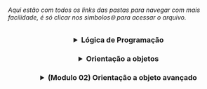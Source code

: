 <h6 align="left"> Aqui estão com todos os links das pastas para navegar com mais facilidade, é só clicar nos simbolos🌐 para acessar o arquivo. </h4>

<h3 align="center">
<details>
<summary> Lógica de Programação </summary> <br>
<h5 align=left>
<a href="https://github.com/gladsonsimoes/ExerciciosDeExemplo_Java/tree/main/logica_de_programacao/variaveis_e_constantes/"> 🌐 </a> 01. Variaveis e constantes <br> <br>
    <a href="/">  🌐 </a>  02. Operadores <br><br>
    <a href="/">  🌐 </a>  03. Estrutura De Decisao <br><br>
    <a href="/">  🌐 </a>  04. Iteracao <br><br>
    <a href="/">  🌐 </a>  05. Vetores <br><br>
    <a href="/">  🌐 </a>  06. Metodos <br><br>
    <a href="/">  🌐 </a>  07. programacao orientada a objetos <br><br>
    <a href="/">  🌐 </a>  08. leitura e escrita de dados em arquivos <br><br>
    <a href="/">  🌐 </a>  09. Algoritmos avançado<br><br>
</details>
    
<h3 align="center">
<details>
<summary> Orientação a objetos </summary>
 <h4 align=left>
   <details>
    <summary> Parte 1 </summary> <br>    
       <h5>
        <a href="/">  🌐 </a> 01 Criando atributos de objetos <br><br>
         <a href="/"> 🌐 </a> 02 - Composição Objetos <br><br>
         <a href="/"> 🌐 </a> 03 - Valores Padrão <br><br>
         <a href="/"> 🌐 </a> 04 - array <br><br>
        </h5>
      </h4>
    
 <h4 align="left">
   <details>
     <summary> Parte 2 </summary> <br>
     <h5>
     <a href="/"> 🌐 </a> 05 - o objeto This <br><br>
     <a href="/"> 🌐 </a> 06 - Teste Construtor(Construtores) <br><br>
     <a href="/"> 🌐 </a> 07 - Encapsulamento <br><br>
     <a href="/"> 🌐 </a> 08 - modificador_de_acesso_default <br><br>
     <a href="/"> 🌐 </a> 09 - modificadores_static_e_final <br><br>
     <a href="/"> 🌐 </a> 10 - desafio_objeto_this_e_construtores <br><br>
     <a href="/"> 🌐 </a> 11 - desafio_static_e_final (5_11)<br><br>
     <a href="/"> 🌐 </a> 12 - enumeracoes (5_12) <br><br>
     <a href="/"> 🌐 </a> 13 - desafio_pacotes_e_enumeracoes (5_13) <br><br>
     <a href="/"> 🌐 </a> 14 - heranca_e_modificador_protected (5_14) <br><br>
     <a href="/"> 🌐 </a> 15 - sobreposicao (5_16) <br><br>
     <a href="/"> 🌐 </a> 16 - desafio heranca e sobreposicao (5_17) <br><br>
     <a href="/"> 🌐 </a> 17 - sobrecarga (5_18)<br><br>
     <a href="/"> 🌐 </a> 18 - exercicio_sobrecarga (5_19)<br><br>
     <a href="/"> 🌐 </a> 19 - polimorfismo - cast de objeto (5_20)<br><br>
     <a href="/"> 🌐 </a> 20 - Classes Abstratas (5_21)<br><br>
     <a href="/"> 🌐 </a> 21 - desafio_polimorfismo_e_classes_abstrata (5_22)<br><br>
     <a href="/"> 🌐 </a> 22 - interfaces (5_23)<br><br>
     <a href="/"> 🌐 </a> 23 - exercicio_interface_e_polimorfismo (5_24) <br><br> 
   </h5>
  </h4>
    
<h4 align="left">
 <details>
  <summary> Tópicos avançados </summary> <br>
    <a href="/"> 🌐 </a> 24 - classe java lang math (6_2) <br><br> 
    <a href="/"> 🌐 </a> 25 - Desafio classe java lang math (6_3)<br><br> 
    <a href="/"> 🌐 </a> 26 - tratando e lancando_excecoes (6_4)<br><br> 
    <a href="/"> 🌐 </a> 27 - desafio excecoes (6_5)<br><br> 
    <a href="/"> 🌐 </a> 28 - Classes StringBuffer e StringBuilder (6_6)<br><br> 
    <a href="/"> 🌐 </a> 29 - trabalhando com datas (6_7)<br><br> 
    <a href="/"> 🌐 </a> 30 - desafio datas (6_8)<br><br> 
    <a href="/"> 🌐 </a> 31 - trabalhando com numeros (6_9)<br><br> 
    <a href="/"> 🌐 </a> 32 - desafio numeros (6_10)<br><br> 
    <a href="/"> 🌐 </a> 33 - collections framework (6_11)<br><br> 
    <a href="/"> 🌐 </a> 34 - metodos equals e hashCode (6_12)<br><br> 
    <a href="/"> 🌐 </a> 35 - desafio collections (6_13)<br><br> 
    <a href="/"> 🌐 </a> 36 - ordenando objetos (6_18)<br><br> 
  </h4>
       
<h4 align="left">
<details>
  <summary> Mais detalhes e frameworks </summary> <br>
    <a href="/"> 🌐 </a> 37 - metodos_da_classe_string (7_1)<br><br>
    <a href="/"> 🌐 </a> 38 - joptionpane (7_2) <br><br>
    </details>
<h4 align="left">
<details>
  <summary> Serializacao </summary> <br> 
    <a href=""> 🌐 </a> 39 - salvando e lendo objetos em arquivo (9_1) <br><br>
    <a href=""> 🌐 </a> 40 - enviando objetos na rede (9_2) <br><br>
    </details>
<h4 align="left">
 <details>
   <summary> Novidades do java 7 </summary><br>    
    <a href=""> 🌐 </a> 41 - separador de digitos em literais numericos (10_1) <br><br>
    <a href=""> 🌐 </a> 42 - Switch case com String (10_2)<br><br>
    <a href=""> 🌐 </a> 43 - Diamond (10_3) <br><br>
    <a href=""> 🌐 </a> 44 - try with resources e multi catch (10_4) <br><br>
  </details>
</details>

<h3 align="center">
<details>
    <summary> (Modulo 02) Orientação a objeto avançado </summary>
    <h4 align="left">
      <details>
        <summary> Novidades do Java 8 </summary> <br>    
        <a href=""> 🌐 </a> 47 - introducao_ao_lambda (11_1) <br><br>
        <a href=""> 🌐 </a> 48 - referencia_a_metodos (11_2)<br><br>
        <a href=""> 🌐 </a> 49 - Interfaces Funcionais (11-3)<br><br>
        <a href=""> 🌐 </a> 50 - Introdução ao Stream (11-4)<br><br>
        <a href=""> 🌐 </a> 51 - Api de Data (11-8)<br><br>
      </h4>
     </details>

</details>
    
    
    


